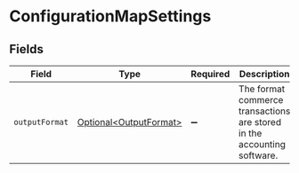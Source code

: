 # ConfigurationMapSettings


## Fields

| Field                                                                   | Type                                                                    | Required                                                                | Description                                                             |
| ----------------------------------------------------------------------- | ----------------------------------------------------------------------- | ----------------------------------------------------------------------- | ----------------------------------------------------------------------- |
| `outputFormat`                                                          | [Optional\<OutputFormat>](../../models/components/OutputFormat.md)      | :heavy_minus_sign:                                                      | The format commerce transactions are stored in the accounting software. |